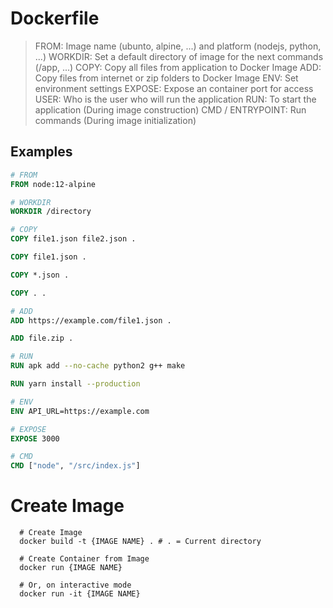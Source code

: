 # Dockerfile

> FROM: Image name (ubunto, alpine, ...) and platform (nodejs, python, ...)
> WORKDIR: Set a default directory of image for the next commands (/app, ...)
> COPY: Copy all files from application to Docker Image
> ADD: Copy files from internet or zip folders to Docker Image
> ENV: Set environment settings
> EXPOSE: Expose an container port for access
> USER: Who is the user who will run the application
> RUN: To start the application (During image construction)
> CMD / ENTRYPOINT: Run commands (During image initialization)

## Examples

```Dockerfile
# FROM
FROM node:12-alpine

# WORKDIR
WORKDIR /directory

# COPY
COPY file1.json file2.json .

COPY file1.json .

COPY *.json .

COPY . .

# ADD
ADD https://example.com/file1.json .

ADD file.zip .

# RUN
RUN apk add --no-cache python2 g++ make

RUN yarn install --production

# ENV
ENV API_URL=https://example.com

# EXPOSE
EXPOSE 3000

# CMD
CMD ["node", "/src/index.js"]
```

# Create Image

```shell
  # Create Image
  docker build -t {IMAGE NAME} . # . = Current directory

  # Create Container from Image
  docker run {IMAGE NAME} 

  # Or, on interactive mode
  docker run -it {IMAGE NAME}
```
